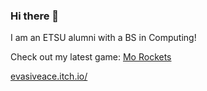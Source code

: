 ### Hi there 👋
I am an ETSU alumni with a BS in Computing!

Check out my latest game: [Mo Rockets](https://evasiveace.itch.io/mo-rockets)

[evasiveace.itch.io/](https://evasiveace.itch.io/)
<!--
**EvasiveAce/EvasiveAce** is a ✨ _special_ ✨ repository because its `README.md` (this file) appears on your GitHub profile.

Here are some ideas to get you started:

- 🔭 I’m currently working on ...
- 🌱 I’m currently learning ...
- 👯 I’m looking to collaborate on ...
- 🤔 I’m looking for help with ...
- 💬 Ask me about ...
- 📫 How to reach me: ...
- 😄 Pronouns: ...
- ⚡ Fun fact: ...
-->
